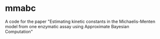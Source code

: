 # mmabc
A code for the paper "Estimating kinetic constants in the Michaelis-Menten model from one enzymatic assay using Approximate Bayesian Computation"
